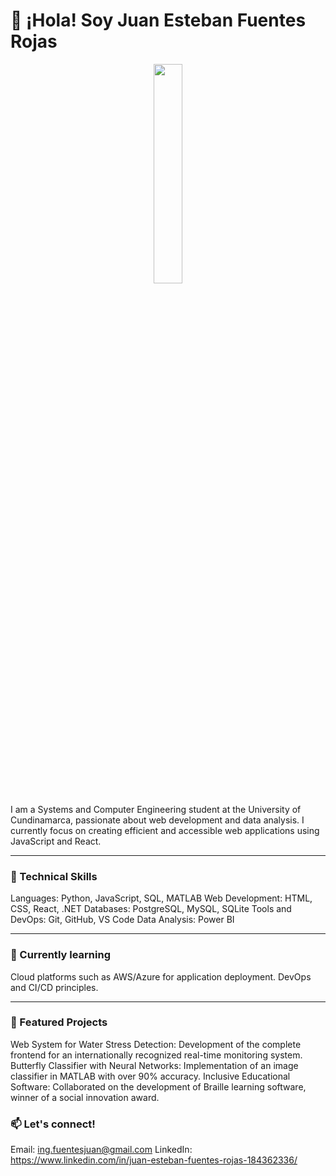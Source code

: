 # 👋 ¡Hola! Soy Juan Esteban Fuentes Rojas

<div align="center">
  <img src="https://i.imgur.com/Uwe2LkI.png" width="30%">
</div>

I am a Systems and Computer Engineering student at the University of Cundinamarca, passionate about web development and data analysis. I currently focus on creating efficient and accessible web applications using JavaScript and React.

---

### 🚀 Technical Skills
Languages: Python, JavaScript, SQL, MATLAB
Web Development: HTML, CSS, React, .NET
Databases: PostgreSQL, MySQL, SQLite
Tools and DevOps: Git, GitHub, VS Code
Data Analysis: Power BI

---

### 🌱 Currently learning
Cloud platforms such as AWS/Azure for application deployment.
DevOps and CI/CD principles.

---

### 🔭 Featured Projects
Web System for Water Stress Detection: Development of the complete frontend for an internationally recognized real-time monitoring system.
Butterfly Classifier with Neural Networks: Implementation of an image classifier in MATLAB with over 90% accuracy.
Inclusive Educational Software: Collaborated on the development of Braille learning software, winner of a social innovation award.

### 📫 Let's connect!
Email: ing.fuentesjuan@gmail.com
LinkedIn: https://www.linkedin.com/in/juan-esteban-fuentes-rojas-184362336/
